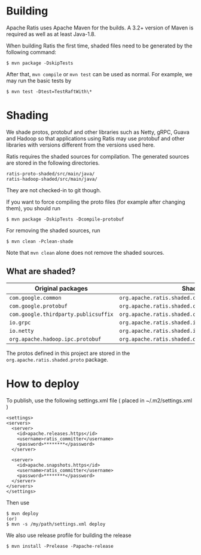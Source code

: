 <!--
  Licensed under the Apache License, Version 2.0 (the "License");
  you may not use this file except in compliance with the License.
  You may obtain a copy of the License at

   http://www.apache.org/licenses/LICENSE-2.0

  Unless required by applicable law or agreed to in writing, software
  distributed under the License is distributed on an "AS IS" BASIS,
  WITHOUT WARRANTIES OR CONDITIONS OF ANY KIND, either express or implied.
  See the License for the specific language governing permissions and
  limitations under the License. See accompanying LICENSE file.
-->

# Building
Apache Ratis uses Apache Maven for the builds. A 3.2+ version of Maven is required as well as
at least Java-1.8.

When building Ratis the first time, shaded files need to be generated by the following command:
```
$ mvn package -DskipTests
```
After that, `mvn compile` or `mvn test` can be used as normal.
For example, we may run the basic tests by
```
$ mvn test -Dtest=TestRaftWith\*
```

# Shading

We shade protos, protobuf and other libraries such as Netty, gRPC, Guava and Hadoop
so that applications using Ratis may use protobuf and other libraries with versions
different from the versions used here.

Ratis requires the shaded sources for compilation.
The generated sources are stored in the following directories.
```
ratis-proto-shaded/src/main/java/
ratis-hadoop-shaded/src/main/java/
```
They are not checked-in to git though.

If you want to force compiling the proto files (for example after changing them),
you should run
```
$ mvn package -DskipTests -Dcompile-protobuf
```

For removing the shaded sources, run
```
$ mvn clean -Pclean-shade
```

Note that `mvn clean` alone does not remove the shaded sources.

## What are shaded?

| Original packages                   | Shaded packages                                              |
| ------------------------------------|--------------------------------------------------------------|
| `com.google.common`                 | `org.apache.ratis.shaded.com.google.common`                  |
| `com.google.protobuf`               | `org.apache.ratis.shaded.com.google.protobuf`                |
| `com.google.thirdparty.publicsuffix`| `org.apache.ratis.shaded.com.google.thirdparty.publicsuffix` |
| `io.grpc`                           | `org.apache.ratis.shaded.io.grpc`                            |
| `io.netty`                          | `org.apache.ratis.shaded.io.netty`                           |
| `org.apache.hadoop.ipc.protobuf`    | `org.apache.ratis.shaded.org.apache.hadoop.ipc.protobuf`     |

The protos defined in this project are stored in the `org.apache.ratis.shaded.proto` package.

# How to deploy

To publish, use the following settings.xml file ( placed in ~/.m2/settings.xml )
```
<settings>
<servers>
  <server>
    <id>apache.releases.https</id>
    <username>ratis_committer</username>
    <password>********</password>
  </server>
  
  <server>
    <id>apache.snapshots.https</id>
    <username>ratis_committer</username>
    <password>********</password>
  </server>
</servers>
</settings>
```

Then use
```
$ mvn deploy
(or)
$ mvn -s /my/path/settings.xml deploy
```
We also use release profile for building the release
```
$ mvn install -Prelease -Papache-release
```
